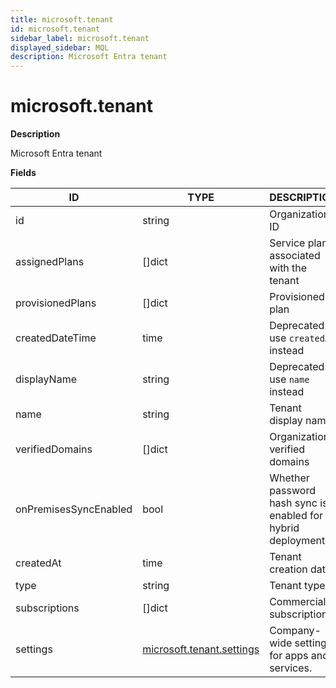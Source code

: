 ```yaml
---
title: microsoft.tenant
id: microsoft.tenant
sidebar_label: microsoft.tenant
displayed_sidebar: MQL
description: Microsoft Entra tenant
---
```


# microsoft.tenant

**Description**

Microsoft Entra tenant

**Fields**

| ID                    | TYPE                                                      | DESCRIPTION                                                  |
| --------------------- | --------------------------------------------------------- | ------------------------------------------------------------ |
| id                    | string                                                    | Organization ID                                              |
| assignedPlans         | &#91;&#93;dict                                            | Service plans associated with the tenant                     |
| provisionedPlans      | &#91;&#93;dict                                            | Provisioned plan                                             |
| createdDateTime       | time                                                      | Deprecated: use `createdAt` instead                          |
| displayName           | string                                                    | Deprecated: use `name` instead                               |
| name                  | string                                                    | Tenant display name                                          |
| verifiedDomains       | &#91;&#93;dict                                            | Organization verified domains                                |
| onPremisesSyncEnabled | bool                                                      | Whether password hash sync is enabled for hybrid deployments |
| createdAt             | time                                                      | Tenant creation date                                         |
| type                  | string                                                    | Tenant type                                                  |
| subscriptions         | &#91;&#93;dict                                            | Commercial subscription                                      |
| settings              | [microsoft.tenant.settings](microsoft.tenant.settings.md) | Company-wide settings for apps and services.                 |
